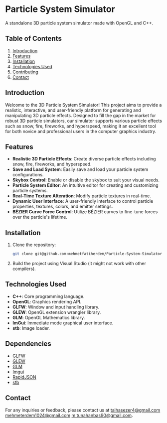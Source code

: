 # Particle System Simulator
A standalone 3D particle system simulator made with OpenGL and C++.

## Table of Contents
1. [Introduction](#introduction)
2. [Features](#features)
3. [Installation](#installation)
4. [Technologies Used](#technologies-used)
5. [Contributing](#contributing)
6. [Contact](#contact)

## Introduction
Welcome to the 3D Particle System Simulator! This project aims to provide a realistic, interactive, and user-friendly platform for generating and manipulating 3D particle effects. Designed to fill the gap in the market for robust 3D particle simulators, our simulator supports various particle effects such as snow, fire, fireworks, and hyperspeed, making it an excellent tool for both novice and professional users in the computer graphics industry.

## Features
- **Realistic 3D Particle Effects**: Create diverse particle effects including snow, fire, fireworks, and hyperspeed.
- **Save and Load System**: Easily save and load your particle system configurations.
- **Skybox Control**: Enable or disable the skybox to suit your visual needs.
- **Particle System Editor**: An intuitive editor for creating and customizing particle systems.
- **Real-Time Texture Alteration**: Modify particle textures in real-time.
- **Dynamic User Interface**: A user-friendly interface to control particle properties, textures, colors, and emitter settings.
- **BÉZIER Curve Force Control**: Utilize BÉZIER curves to fine-tune forces over the particle's lifetime.

## Installation
1. Clone the repository:
    ```bash
    git clone git@github.com:mehmetfatiherdem/Particle-System-Simulator.git
    ```
2. Build the project using Visual Studio (it might not work with other compilers).

## Technologies Used
- **C++**: Core programming language.
- **OpenGL**: Graphics rendering API.
- **GLFW**: Window and input handling library.
- **GLEW**: OpenGL extension wrangler library.
- **GLM**: OpenGL Mathematics library.
- **ImGui**: Immediate mode graphical user interface.
- **stb**: Image loader.

## Dependencies
- [GLFW](https://www.glfw.org/)
- [GLEW](http://glew.sourceforge.net/)
- [GLM](https://glm.g-truc.net/0.9.9/index.html)
- [Imgui](https://github.com/ocornut/imgui)
- [RapidJSON](https://rapidjson.org/)
- [stb](https://github.com/nothings/stb)

## Contact
For any inquiries or feedback, please contact us at [talhasezer4@gmail.com](mailto:talhasezer4@gmail.com) [mehmeterdem1024@gmail.com](mailto:mehmeterdem1024@gmail.com) [m.tunahanbas90@gmail.com](mailto:m.tunahanbas90@gmail.com).